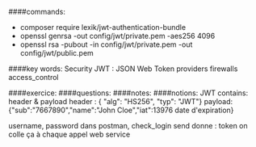 ####commands:
* composer require lexik/jwt-authentication-bundle
* openssl genrsa -out config/jwt/private.pem -aes256 4096
* openssl rsa -pubout -in config/jwt/private.pem -out config/jwt/public.pem




####key words:
Security
JWT : JSON Web Token
providers
firewalls
access_control

####exercice:
####questions:
####notes:
####notions:
JWT contains: header & payload
header : { "alg": "HS256", "typ": "JWT"}
payload: {"sub":"7667890","name":"John Cloe","iat":13976 date d'expiration}

username, password dans postman, check_login
send donne : token
on colle ça à chaque appel web service

